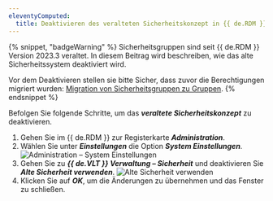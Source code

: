 ```yaml
---
eleventyComputed:
  title: Deaktivieren des veralteten Sicherheitskonzept in {{ de.RDM }}
---
```

{% snippet, "badgeWarning" %}
Sicherheitsgruppen sind seit {{ de.RDM }} Version 2023.3 veraltet.
In diesem Beitrag wird beschreiben, wie das alte Sicherheitssystem deaktiviert wird.

Vor dem Deaktivieren stellen sie bitte Sicher, dass zuvor die Berechtigungen migriert wurden: [Migration von Sicherheitsgruppen zu Gruppen](/de/kb/remote-desktop-manager/how-to-articles/migration-security-groups-user-groups/).
{% endsnippet %}

Befolgen Sie folgende Schritte, um das ***veraltete Sicherheitskonzept*** zu deaktivieren.

1. Gehen Sie im {{ de.RDM }} zur Registerkarte ***Administration***.
1. Wählen Sie unter ***Einstellungen*** die Option ***System Einstellungen***.
![Administration – System Einstellungen](https://cdnweb.devolutions.net/docs/de/kb/KB0026.png)
1. Gehen Sie zu ***{{ de.VLT }} Verwaltung – Sicherheit*** und deaktivieren Sie ***Alte Sicherheit verwenden***.
![Alte Sicherheit verwenden](https://cdnweb.devolutions.net/docs/de/kb/KB0027.png)
1. Klicken Sie auf ***OK***, um die Änderungen zu übernehmen und das Fenster zu schließen.
